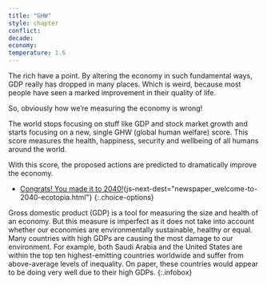 ```yaml
---
title: "GHW"
style: chapter
conflict: 
decade: 
economy: 
temperature: 1.6
---
```


The rich have a point. By altering the economy in such fundamental ways, GDP really has dropped in many places. Which is weird, because most people have seen a marked improvement in their quality of life.

So, obviously how we’re measuring the economy is wrong!

The world stops focusing on stuff like GDP and stock market growth and starts focusing on a new, single GHW (global human welfare) score. This score measures the health, happiness, security and wellbeing of all humans around the world.

With this score, the proposed actions are predicted to dramatically improve the economy.

- [Congrats! You made it to 2040!](part-page_2040.html){js-next-dest="newspaper_welcome-to-2040-ecotopia.html"}
{:.choice-options}

Gross domestic product (GDP) is a tool for measuring the size and health of an economy. But this measure is imperfect as it does not take into account whether our economies are environmentally sustainable, healthy or equal. Many countries with high GDPs are causing the most damage to our environment. For example, both Saudi Arabia and the United States are within the top ten highest-emitting countries worldwide and suffer from above-average levels of inequality. On paper, these countries would appear to be doing very well due to their high GDPs.
{:.infobox}
